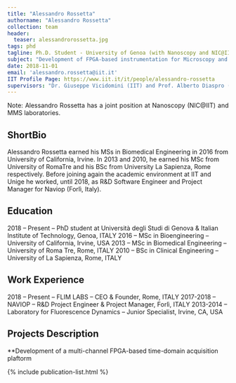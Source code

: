 ```yaml
---
title: "Alessandro Rossetta"
authorname: "Alessandro Rossetta"
collection: team
header:
  teaser: alessandrorossetta.jpg
tags: phd
tagline: Ph.D. Student - University of Genoa (with Nanoscopy and NIC@IIT)
subject: "Development of FPGA-based instrumentation for Microscopy and Spectroscopy Applications"
date: 2018-11-01
email: 'alessandro.rossetta@iit.it'
IIT Profile Page: https://www.iit.it/it/people/alessandro-rossetta
supervisors: "Dr. Giuseppe Vicidomini (IIT) and Prof. Alberto Diaspro (IIT)"
---
```


<p align= "justify">
Note: Alessandro Rossetta has a joint position at Nanoscopy (NIC@IIT) and MMS laboratories.

<h2>ShortBio</h2>
Alessandro Rossetta earned his MSs in Biomedical Engineering in 2016 from University of California, Irvine. In 2013 and 2010, he earned his MSc from University of RomaTre and his BSc from University La Sapienza, Rome respectively. Before joining again the academic environment at IIT and Unige he worked, until 2018, as R&D Software Engineer and Project Manager for Naviop (Forlì, Italy).

<h2>Education</h2>

2018 – Present – PhD student at Università degli Studi di Genova & Italian Institute of Technology, Genoa, ITALY
2016 – MSc in Bioengineering – University of California, Irvine, USA
2013 – MSc in Biomedical Engineering – University of Roma Tre, Rome, ITALY
2010 – BSc in Clinical Engineering – University of La Sapienza, Rome, ITALY

<h2>Work Experience</h2>

2018 – Present – FLIM LABS – CEO & Founder, Rome, ITALY 
2017-2018 – NAVIOP – R&D Project Engineer & Project Manager, Forlì, ITALY
2013-2014 – Laboratory for Fluorescence Dynamics – Junior Specialist, Irvine, CA, USA  

<h2>Projects Description</h2>
**Development of a multi-channel FPGA-based time-domain acquisition plaftorm 

<!---{% include author-research-themes.html %}--->
<!---{% include team-member-collaborators.html %}--->
{% include publication-list.html %}
